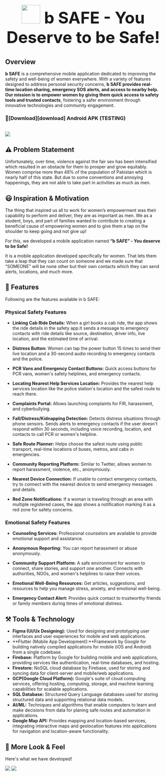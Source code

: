 <h1 align="center" style="font-size: 52px;" ><img height=60 src="https://github.com/user-attachments/assets/de879124-16fb-4112-ba03-8b63bb23e88c"> b SAFE - You Deserve to be Safe!</h1>

## Overview
**b SAFE** is a comprehensive mobile application dedicated to improving the safety and well-being of women everywhere. With a variety of features designed to address personal security concerns, **b SAFE provides real-time location sharing, emergency SOS alerts, and access to nearby help. Our mission is to empower women by giving them quick access to safety tools and trusted contacts**, fostering a safer environment through innovative technologies and community engagement.

###  🔽[Download][download] Android APK (TESTING)

<br>

<img src="https://github.com/user-attachments/assets/940901a3-cdaa-43b6-b888-e21c12858c01">



## ⚠️ Problem Statement
Unfortunately, over time, violence against the fair sex has been intensified which resulted in an obstacle for them to prosper and grow equitably. Women comprise more than 48% of the population of Pakistan which is nearly half of this state. But due to some conventions and annoying happenings, they are not able to take part in activities as much as men.


## 😃 Inspiration & Motivation
The thing that inspired us all to work for women’s empowerment was their capability to perform and deliver, they are as important as men. We as a student, boys, and part of families wanted to contribute to creating a beneficial cause of empowering women and to give them a tap on the shoulder to keep going and not give up!

For this, we developed a mobile application named **“b SAFE” - You deserve to be Safe!**

It is a mobile application developed specifically for women. That lets them take a leap that they can count on someone and we made sure that “SOMEONE” will be none other but their own contacts which they can send alerts, locations, and much more.

## 📱 Features
Following are the features available in b SAFE:

### Physical Safety Features

- **Linking Cab Ride Details:**
 When a girl books a cab ride, the app shows the ride details in the safety app.It sends a message to emergency contacts with ride details like source, 
destination, driver info, live location, and the estimated time of arrival.

- **Distress Button:**
Women can tap the power button 15 times to send their live location and a 30-second audio recording to emergency contacts and the police.

- **PCR Vans and Emergency Contact Buttons:** Quick access buttons for PCR vans, women's safety helplines, and emergency contacts.

- **Locating Nearest Help Services Location:**
Provides the nearest help services location like the police station's location and the safest route to reach there.

- **Complaints Portal:**
Allows launching complaints for FIR, harassment, and cyberbullying.

- **Fall/Distress/Kidnapping Detection:**
Detects distress situations through phone sensors.
Sends alerts to emergency contacts if the user doesn't respond within 30 seconds, including voice recording, location, and contacts to call PCR or women's helpline.

- **Safe Route Planner:**
Helps choose the safest route using public transport, real-time locations of buses, metros, and cabs in emergencies.

- **Community Reporting Platform:**
Similar to Twitter, allows women to report harassment, violence, etc., anonymously.

- **Nearest Device Connection:**
If unable to contact emergency contacts, try to connect with the nearest device to send emergency messages and details.

- **Red Zone Notifications:**
If a woman is traveling through an area with multiple registered cases, the app shows a notification marking it as a red zone for safety concerns.

### Emotional Safety Features

- **Counseling Services:**
Professional counselors are available to provide emotional support and assistance.

- **Anonymous Reporting:**
You can report harassment or abuse anonymously.

- **Community Support Platform:**
A safe environment for women to connect, share stories, and support one another.
Connects with authorities, NGOs, and women's helplines to raise their voices.


- **Emotional Well-Being Resources:**
Get articles, suggestions, and resources to help you manage stress, anxiety, and emotional well-being.

- **Emergency Contact Alert:**
Provides quick contact to trustworthy friends or family members during times of emotional distress.



## ⚒️ Tools & Technology

- **Figma (Ui/Ux Designing):** Used for designing and prototyping user interfaces and user experiences for mobile and web applications.
- **Flutter (Mobile App Development):**Framework by Google for building natively compiled applications for mobile (iOS and Android) from a single codebase.
- **Firebase:** Platform by Google for building mobile and web applications, providing services like authentication, real-time databases, and hosting.
- **Firestore:** NoSQL cloud database by Firebase, used for storing and syncing data for client-server and mobile/web applications.
- **GCP(Google Cloud Platform):** Google's suite of cloud computing services, offering hosting, computing, storage, and machine learning capabilities for scalable applications.
- **SQL Database:** Structured Query Language databases used for storing structured data and supporting relational data models.
- **AI/ML:** Techniques and algorithms that enable computers to learn and make decisions from data for planing safe routes and automation in applications.
- **Google Map API:** Provides mapping and location-based services, integrating interactive maps and geolocation features into applications for navigation and location-aware functionality.

## 👀 More Look & Feel

Here's what we have developed!

<img src="https://github.com/user-attachments/assets/bdcd3c66-023f-4c31-ac66-5f8756954af3">

<img src="https://github.com/user-attachments/assets/8f4940e3-013e-40ab-af60-8ea1aab9ae79">

